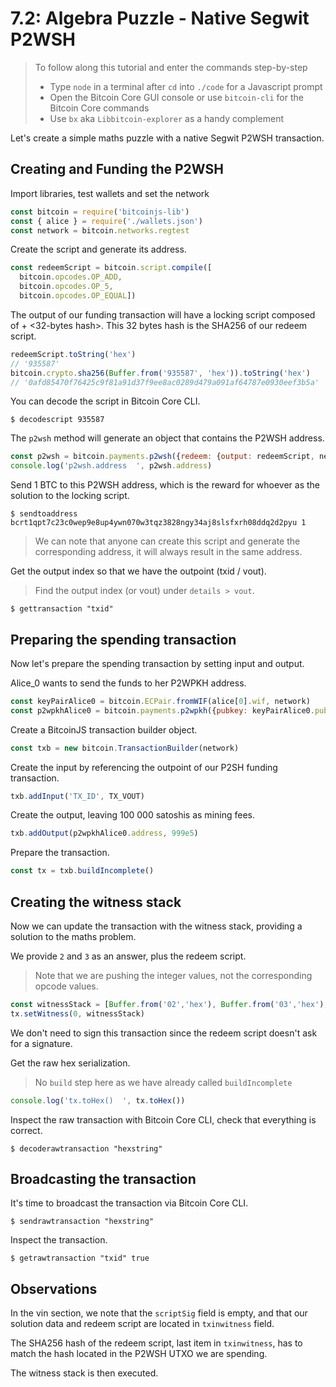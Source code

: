 # 7.2: Algebra Puzzle - Native Segwit P2WSH

> To follow along this tutorial and enter the commands step-by-step
> * Type `node` in a terminal after `cd` into `./code` for a Javascript prompt
> * Open the Bitcoin Core GUI console or use `bitcoin-cli` for the Bitcoin Core commands
> * Use `bx` aka `Libbitcoin-explorer` as a handy complement 

Let's create a simple maths puzzle with a native Segwit P2WSH transaction.


## Creating and Funding the P2WSH 
 
Import libraries, test wallets and set the network
```javascript
const bitcoin = require('bitcoinjs-lib')
const { alice } = require('./wallets.json')
const network = bitcoin.networks.regtest
```

Create the script and generate its address.
```javascript
const redeemScript = bitcoin.script.compile([
  bitcoin.opcodes.OP_ADD,
  bitcoin.opcodes.OP_5,
  bitcoin.opcodes.OP_EQUAL])
```

The output of our funding transaction will have a locking script composed of <version byte> + <32-bytes hash>.
This 32 bytes hash is the SHA256 of our redeem script.
```javascript
redeemScript.toString('hex')
// '935587'
bitcoin.crypto.sha256(Buffer.from('935587', 'hex')).toString('hex')
// '0afd85470f76425c9f81a91d37f9ee8ac0289d479a091af64787e0930eef3b5a'
```

You can decode the script in Bitcoin Core CLI.
```
$ decodescript 935587
```

The `p2wsh` method will generate an object that contains the P2WSH address.
```javascript
const p2wsh = bitcoin.payments.p2wsh({redeem: {output: redeemScript, network}, network})
console.log('p2wsh.address  ', p2wsh.address)
```

Send 1 BTC to this P2WSH address, which is the reward for whoever as the solution to the locking script.
```
$ sendtoaddress bcrt1qpt7c23c0wep9e8up4ywn070w3tqz3828ngy34aj8slsfxrh08ddq2d2pyu 1
```
> We can note that anyone can create this script and generate the corresponding address, it will always result in the same 
> address.
  
Get the output index so that we have the outpoint (txid / vout).
> Find the output index (or vout) under `details > vout`.
```
$ gettransaction "txid"
```


## Preparing the spending transaction

Now let's prepare the spending transaction by setting input and output.

Alice_0 wants to send the funds to her P2WPKH address.
```javascript
const keyPairAlice0 = bitcoin.ECPair.fromWIF(alice[0].wif, network)
const p2wpkhAlice0 = bitcoin.payments.p2wpkh({pubkey: keyPairAlice0.publicKey, network})
```

Create a BitcoinJS transaction builder object.
```javascript
const txb = new bitcoin.TransactionBuilder(network)
```

Create the input by referencing the outpoint of our P2SH funding transaction.
```javascript
txb.addInput('TX_ID', TX_VOUT)
```

Create the output, leaving 100 000 satoshis as mining fees.
```javascript
txb.addOutput(p2wpkhAlice0.address, 999e5)
```

Prepare the transaction.
```javascript
const tx = txb.buildIncomplete()
```


## Creating the witness stack

Now we can update the transaction with the witness stack, providing a solution to the maths problem.

We provide `2` and `3` as an answer, plus the redeem script. 
> Note that we are pushing the integer values, not the corresponding opcode values.
```javascript
const witnessStack = [Buffer.from('02','hex'), Buffer.from('03','hex'), p2wsh.redeem.output]
tx.setWitness(0, witnessStack)
```

We don't need to sign this transaction since the redeem script doesn't ask for a signature.

Get the raw hex serialization.
> No `build` step here as we have already called `buildIncomplete`
```javascript
console.log('tx.toHex()  ', tx.toHex())
```

Inspect the raw transaction with Bitcoin Core CLI, check that everything is correct.
```
$ decoderawtransaction "hexstring"
```


## Broadcasting the transaction

It's time to broadcast the transaction via Bitcoin Core CLI.
```
$ sendrawtransaction "hexstring"
```

Inspect the transaction.
```
$ getrawtransaction "txid" true
```


## Observations

In the vin section, we note that the `scriptSig` field is empty, and that our solution data and redeem script are located
in `txinwitness` field. 

The SHA256 hash of the redeem script, last item in `txinwitness`, has to match the hash located in the P2WSH UTXO we are 
spending.

The witness stack is then executed.
